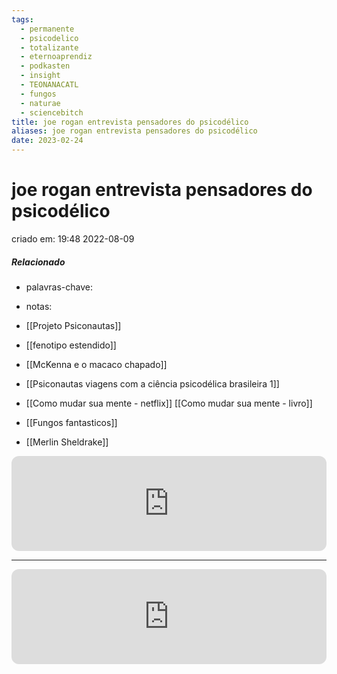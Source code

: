 ```yaml
---
tags:
  - permanente
  - psicodelico
  - totalizante
  - eternoaprendiz
  - podkasten
  - insight
  - TEONANACATL
  - fungos
  - naturae
  - sciencebitch
title: joe rogan entrevista pensadores do psicodélico
aliases: joe rogan entrevista pensadores do psicodélico
date: 2023-02-24
---
```

# joe rogan entrevista pensadores do psicodélico
criado em: 19:48 2022-08-09

##### Relacionado
- palavras-chave:  

- notas:
- [[Projeto Psiconautas]]
- [[fenotipo estendido]] 
- [[McKenna e o macaco chapado]]
- [[Psiconautas viagens com a ciência psicodélica brasileira 1]] 
- [[Como mudar sua mente - netflix]] [[Como mudar sua mente - livro]] 
- [[Fungos fantasticos]] 
- [[Merlin Sheldrake]] 

<iframe style="border-radius:12px" src="https://open.spotify.com/embed/episode/3fMorDEYl8YUJgfNIVliLV?utm_source=generator" width="100%" height="152" frameBorder="0" allowfullscreen="" allow="autoplay; clipboard-write; encrypted-media; fullscreen; picture-in-picture"></iframe>

---
<iframe style="border-radius:12px" src="https://open.spotify.com/embed/episode/4DLfLVgqD4NFZXwE9RuLso?utm_source=generator" width="100%" height="152" frameBorder="0" allowfullscreen="" allow="autoplay; clipboard-write; encrypted-media; fullscreen; picture-in-picture"></iframe>

